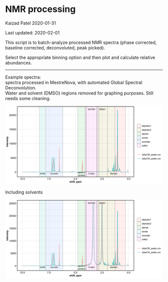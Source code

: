 NMR processing
================
Kaizad Patel
2020-01-31

Last updated: 2020-02-01

This script is to batch-analyze processed NMR spectra (phase corrected,
baseline corrected, deconvoluted, peak picked).

Select the appropriate binning option and then plot and calculate
relative abundances.

-----

Example spectra:  
spectra processed in MestreNova, with automated Global Spectral
Deconvolution.  
Water and solvent (DMSO) regions removed for graphing purposes. Still
needs some cleaning.

![](readme_files/figure-gfm/unnamed-chunk-1-1.png)<!-- -->

Including solvents

![](readme_files/figure-gfm/unnamed-chunk-2-1.png)<!-- -->
